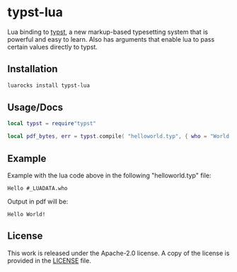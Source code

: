 # typst-lua


Lua binding to [typst](https://github.com/typst/typst),
a new markup-based typesetting system that is powerful and easy to learn. Also has arguments that enable lua to pass certain values directly to typst.

## Installation

```bash
luarocks install typst-lua
```

## Usage/Docs

```lua
local typst = require"typst"

local pdf_bytes, err = typst.compile( "helloworld.typ", { who = "World!"} )

```

## Example

Example with the lua code above in the following "helloworld.typ" file:
```typst
Hello #_LUADATA.who

```

Output in pdf will be:

```
Hello World!
```

## License

This work is released under the Apache-2.0 license. A copy of the license is provided in the [LICENSE](./LICENSE) file.

